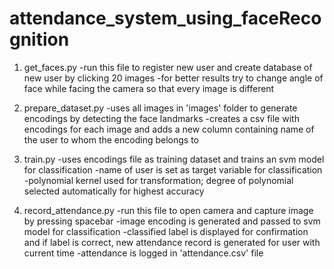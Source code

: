 # attendance_system_using_faceRecognition

1. get_faces.py
-run this file to register new user and create database of new user by clicking 20 images
-for better results try to change angle of face while facing the camera so that every image is different

2. prepare_dataset.py
-uses all images in 'images' folder to generate encodings by detecting the face landmarks
-creates a csv file with encodings for each image and adds a new column containing name of the user to whom the encoding belongs to

3. train.py
-uses encodings file as training dataset and trains an svm model for classification
-name of user is set as target variable for classification
-polynomial kernel used for transformation; degree of polynomial selected automatically for highest accuracy

4. record_attendance.py
-run this file to open camera and capture image by pressing spacebar
-image encoding is generated and passed to svm model for classification
-classified label is displayed for confirmation and if label is correct, new attendance record is generated for user with current time 
-attendance is logged in 'attendance.csv' file
